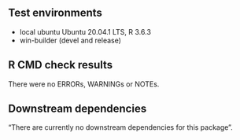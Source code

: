 ## Test environments
* local ubuntu Ubuntu 20.04.1 LTS, R 3.6.3 
* win-builder (devel and release)

## R CMD check results
There were no ERRORs, WARNINGs or NOTEs. 

## Downstream dependencies
“There are currently no downstream dependencies for this package”.
